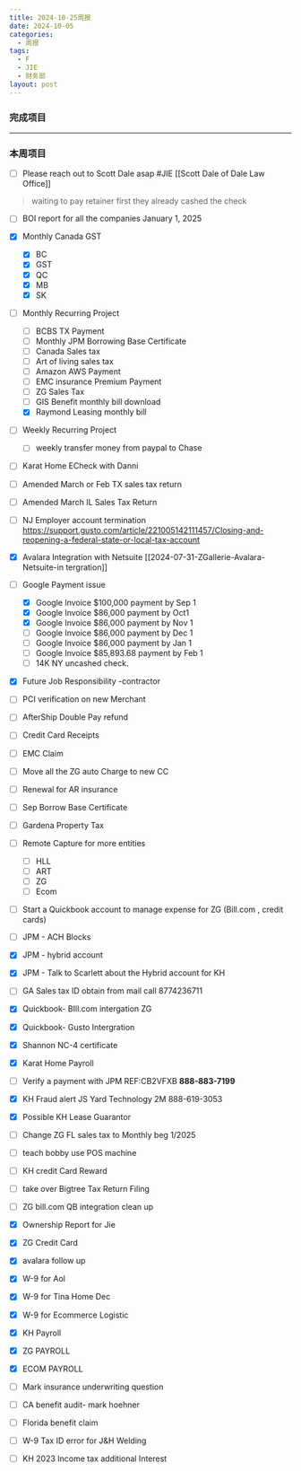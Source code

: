 ```yaml
---
title: 2024-10-25周报
date: 2024-10-05
categories:
  - 周报
tags:
  - F
  - JIE
  - 财务部
layout: post
---
```


### 完成项目  


---
### 本周项目

- [ ] Please reach out to Scott Dale asap #JIE    [[Scott Dale of Dale Law Office]]    
> waiting to pay retainer first
> they already cashed the check
- [ ] BOI report for all the companies January 1, 2025
- [x] Monthly Canada GST
	- [x] BC
	- [x] GST
	- [x] QC
	- [x] MB
	- [x] SK
- [ ] Monthly Recurring Project
	- [ ] BCBS TX Payment
	- [ ] Monthly JPM Borrowing Base Certificate
	- [ ] Canada Sales tax
	- [ ] Art of living sales tax
	- [ ] Amazon AWS Payment
	- [ ] EMC insurance Premium Payment
	- [ ] ZG Sales Tax
	- [ ] GIS Benefit monthly bill download
	- [x] Raymond Leasing monthly bill
- [ ] Weekly Recurring Project
	- [ ] weekly transfer money from paypal to Chase
- [ ] Karat Home ECheck with Danni
- [ ] Amended March or Feb TX sales tax return
- [ ] Amended March IL Sales Tax Return 
- [ ] NJ Employer account termination   https://support.gusto.com/article/221005142111457/Closing-and-reopening-a-federal-state-or-local-tax-account
- [x] Avalara Integration with Netsuite [[2024-07-31-ZGallerie-Avalara-Netsuite-in tergration]]
- [ ] Google Payment issue
	- [x] Google Invoice $100,000 payment by Sep 1
	- [x] Google Invoice $86,000 payment by Oct1
	- [x] Google Invoice $86,000 payment by Nov 1
	- [ ] Google Invoice $86,000 payment by Dec 1
	- [ ] Google Invoice $86,000 payment by Jan 1
	- [ ] Google Invoice $85,893.68 payment by Feb 1
	- [ ] 14K NY uncashed check.
- [x] Future Job Responsibility -contractor
- [ ] PCI verification on new Merchant
- [ ] AfterShip Double Pay refund
- [ ] Credit Card Receipts
- [ ] EMC Claim
- [ ] Move all the ZG auto Charge to new CC
- [ ] Renewal for AR insurance
- [ ] Sep Borrow Base Certificate
- [ ] Gardena Property Tax
- [ ] Remote Capture for more entities
	- [ ] HLL
	- [ ] ART
	- [ ] ZG
	- [ ] Ecom
- [ ] Start a Quickbook account to manage expense for ZG (Bill.com , credit cards)
- [ ] JPM - ACH Blocks
- [x] JPM - hybrid account
- [x] JPM - Talk to Scarlett about the Hybrid account for KH
- [ ] GA Sales tax ID obtain from mail call 8774236711
- [x] Quickbook- BIll.com intergation ZG
- [x] Quickbook- Gusto Intergration
- [x] Shannon NC-4 certificate
- [x] Karat Home Payroll
- [ ] Verify a payment with JPM  REF:CB2VFXB  **888-883-7199**
- [x] KH Fraud alert JS Yard Technology 2M 888-619-3053
- [x] Possible KH Lease Guarantor 
- [ ] Change ZG FL sales tax to Monthly beg 1/2025
- [ ] teach bobby use POS machine
- [ ] KH credit Card Reward
- [ ] take over Bigtree Tax Return Filing
- [ ] ZG bill.com  QB integration clean up 
- [x] Ownership Report for Jie
- [x] ZG Credit Card
- [x] avalara follow up
- [x] W-9 for Aol
- [x] W-9 for Tina Home Dec
- [x] W-9 for Ecommerce Logistic
- [x] KH Payroll
- [x] ZG PAYROLL
- [x] ECOM PAYROLL
- [ ] Mark insurance underwriting question
- [ ] CA benefit audit- mark hoehner
- [ ] Florida benefit claim
- [ ] W-9 Tax ID error for J&H Welding
- [ ] KH 2023 Income tax additional Interest











































































































































































































































